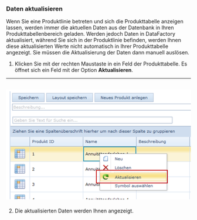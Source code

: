### Daten aktualisieren

Wenn Sie eine Produktlinie betreten und sich die Produkttabelle anzeigen lassen, werden immer die aktuellen Daten aus der Datenbank in Ihren Produkttabellenbereich geladen. Werden jedoch Daten in DataFactory aktualisiert, während Sie sich in der Produktlinie befinden, werden Ihnen diese aktualisierten Werte nicht automatisch in Ihrer Produkttabelle angezeigt. Sie müssen die Aktualisierung der Daten dann manuell auslösen.

1) Klicken Sie mit der rechten Maustaste in ein Feld der Produkttabelle. Es öffnet sich ein Feld mit der Option **Aktualisieren**.

---
![](/assets/wpl53.png)
---


2) Die aktualisierten Daten werden Ihnen angezeigt.